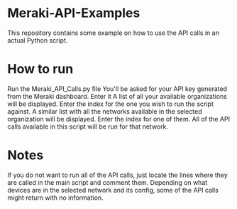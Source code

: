 # Meraki-API-Examples
This repository contains some example on how to use the API calls in an actual Python script.

# How to run
Run the Meraki_API_Calls.py file
You'll be asked for your API key generated from the Meraki dashboard. Enter it
A list of all your available organizations will be displayed. Enter the index for the one you wish to run the script against.
A similar list with all the networks available in the selected organization will be displayed. Enter the index for one of them.
All of the API calls available in this script will be run for that network.

# Notes
If you do not want to run all of the API calls, just locate the lines where they are called in the main script and comment them.
Depending on what devices are in the selected network and its config, some of the API calls might return with no information.
